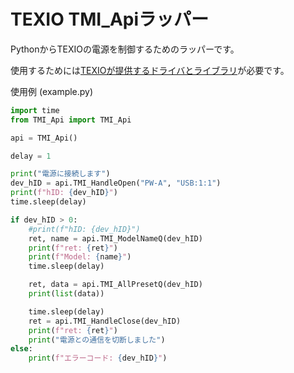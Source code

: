# TEXIO TMI_Apiラッパー

PythonからTEXIOの電源を制御するためのラッパーです。

使用するためには[TEXIOが提供するドライバとライブラリ](https://www.texio.co.jp/uploads/PWA_Dr_API310B.zip)が必要です。

使用例 (example.py)
```python
import time
from TMI_Api import TMI_Api

api = TMI_Api()

delay = 1

print("電源に接続します")
dev_hID = api.TMI_HandleOpen("PW-A", "USB:1:1")
print(f"hID: {dev_hID}")
time.sleep(delay)

if dev_hID > 0:
    #print(f"hID: {dev_hID}")
    ret, name = api.TMI_ModelNameQ(dev_hID)
    print(f"ret: {ret}")
    print(f"Model: {name}")
    time.sleep(delay)

    ret, data = api.TMI_AllPresetQ(dev_hID)
    print(list(data))

    time.sleep(delay)
    ret = api.TMI_HandleClose(dev_hID)
    print(f"ret: {ret}")
    print("電源との通信を切断しました")
else:
    print(f"エラーコード: {dev_hID}")
```